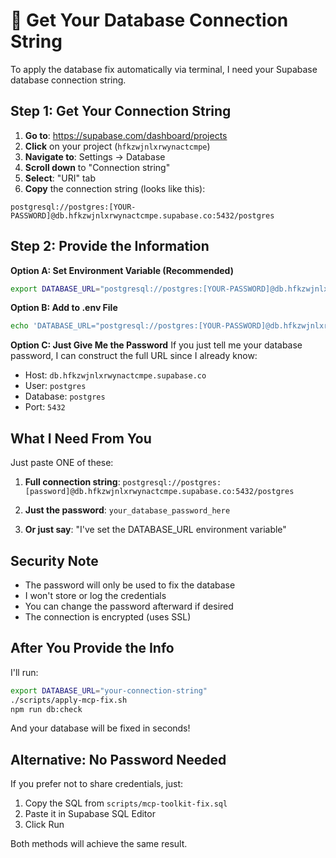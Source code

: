 # 🔑 Get Your Database Connection String

To apply the database fix automatically via terminal, I need your Supabase database connection string.

## Step 1: Get Your Connection String

1. **Go to**: https://supabase.com/dashboard/projects
2. **Click** on your project (`hfkzwjnlxrwynactcmpe`)
3. **Navigate to**: Settings → Database
4. **Scroll down** to "Connection string"
5. **Select**: "URI" tab
6. **Copy** the connection string (looks like this):

```
postgresql://postgres:[YOUR-PASSWORD]@db.hfkzwjnlxrwynactcmpe.supabase.co:5432/postgres
```

## Step 2: Provide the Information

**Option A: Set Environment Variable (Recommended)**
```bash
export DATABASE_URL="postgresql://postgres:[YOUR-PASSWORD]@db.hfkzwjnlxrwynactcmpe.supabase.co:5432/postgres"
```

**Option B: Add to .env File**
```bash
echo 'DATABASE_URL="postgresql://postgres:[YOUR-PASSWORD]@db.hfkzwjnlxrwynactcmpe.supabase.co:5432/postgres"' >> .env
```

**Option C: Just Give Me the Password**
If you just tell me your database password, I can construct the full URL since I already know:
- Host: `db.hfkzwjnlxrwynactcmpe.supabase.co`
- User: `postgres`
- Database: `postgres`
- Port: `5432`

## What I Need From You

Just paste ONE of these:

1. **Full connection string**: `postgresql://postgres:[password]@db.hfkzwjnlxrwynactcmpe.supabase.co:5432/postgres`

2. **Just the password**: `your_database_password_here`

3. **Or just say**: "I've set the DATABASE_URL environment variable"

## Security Note

- The password will only be used to fix the database
- I won't store or log the credentials
- You can change the password afterward if desired
- The connection is encrypted (uses SSL)

## After You Provide the Info

I'll run:
```bash
export DATABASE_URL="your-connection-string"
./scripts/apply-mcp-fix.sh
npm run db:check
```

And your database will be fixed in seconds!

## Alternative: No Password Needed

If you prefer not to share credentials, just:
1. Copy the SQL from `scripts/mcp-toolkit-fix.sql`
2. Paste it in Supabase SQL Editor
3. Click Run

Both methods will achieve the same result.